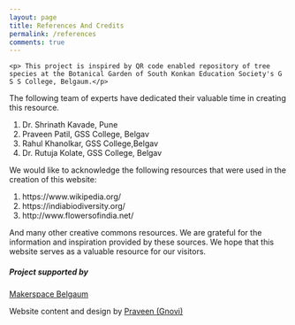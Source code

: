 ```yaml
---
layout: page
title: References And Credits
permalink: /references
comments: true
---
```


<div class="row justify-content-between">
<div class="col-md-8 pr-5">

	<p> This project is inspired by QR code enabled repository of tree species at the Botanical Garden of South Konkan Education Society's G S S College, Belgaum.</p>

<p>The following team of experts have dedicated their valuable time in creating this resource.
<ol>
  <li>Dr. Shrinath Kavade, Pune</li>
  <li>Praveen Patil, GSS College, Belgav</li>
  <li>Rahul Khanolkar,  GSS College,Belgav</li>
  <li>Dr. Rutuja Kolate,  GSS College, Belgav</li>
	
  </ol>
</p> 	
	
	
<p>We would like to acknowledge the following resources that were used in the creation of this website:
<ol>
  <li>https://www.wikipedia.org/</li>
  <li>https://indiabiodiversity.org/</li>
  <li>http://www.flowersofindia.net/</li>
  </ol>
	And many other creative commons resources.
	We are grateful for the information and inspiration provided by these sources. 
	We hope that this website serves as a valuable resource for our visitors.</p> 




</div>

<div class="col-md-4">

<div class="sticky-top sticky-top-80">
<h5>Project supported by </h5>
<P> <a target="_blank" href="http://makerspacebgm.in/">Makerspace Belgaum</a></p>

<p>Website content and design by <a target="_blank" href="http://www.gnovi.in/sample-page/">Praveen (Gnovi) </a> </p>

</div>
</div>
</div>
